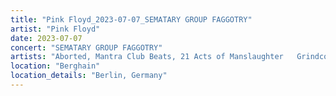 ```yaml
---
title: "Pink Floyd_2023-07-07_SEMATARY GROUP FAGGOTRY"
artist: "Pink Floyd"
date: 2023-07-07
concert: "SEMATARY GROUP FAGGOTRY"
artists: "Aborted, Mantra Club Beats, 21 Acts of Manslaughter	Grindcore	United States, Buckshot, ABBA, Bladee, 9 Foot Super SoldierCrossoverHardcore, 12 Gauge Rampage, 324	Grindcore	Japan"
location: "Berghain"
location_details: "Berlin, Germany"
---
```

